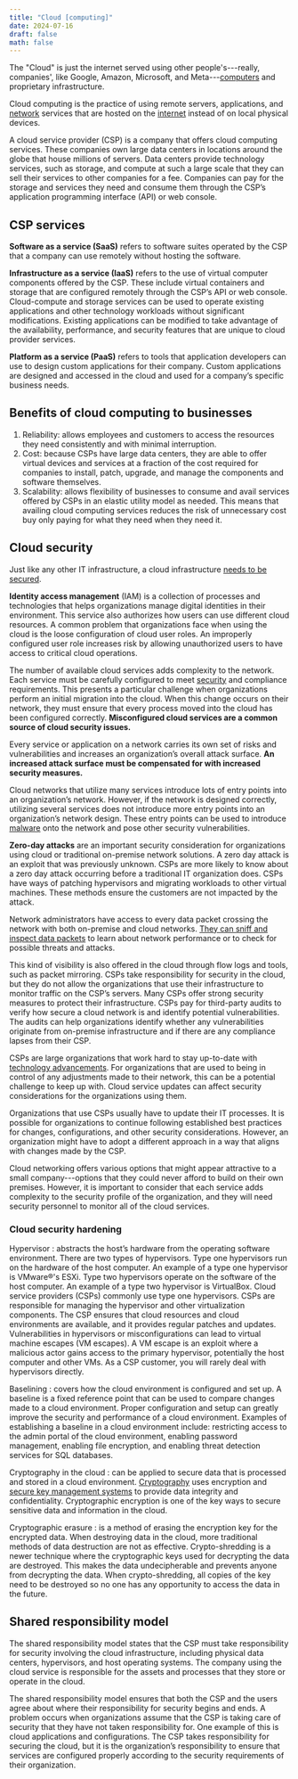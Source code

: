 ```yaml
---
title: "Cloud [computing]"
date: 2024-07-16
draft: false
math: false
---
```


The "Cloud" is just the internet served using other people's---really,
companies', like Google, Amazon, Microsoft,
and Meta---[computers](/computer) and
proprietary infrastructure.

Cloud computing is the practice of using remote servers, applications,
and [network](/network) services that are hosted on the
[internet](/internet) instead of on local physical devices.

A cloud service provider (CSP) is a company that offers cloud computing
services. These companies own large data centers in locations around the
globe that house millions of servers. Data centers provide technology
services, such as storage, and compute at such a large scale that they
can sell their services to other companies for a fee. Companies can pay
for the storage and services they need and consume them through the
CSP’s application programming interface (API) or web console.

## CSP services

**Software as a service (SaaS)** refers to software suites operated by
the CSP that a company can use remotely without hosting the software.

**Infrastructure as a service (IaaS)** refers to the use of virtual
computer components offered by the CSP. These include virtual containers
and storage that are configured remotely through the CSP’s API or web
console. Cloud-compute and storage services can be used to operate
existing applications and other technology workloads without significant
modifications. Existing applications can be modified to take advantage
of the availability, performance, and security features that are unique
to cloud provider services.

**Platform as a service (PaaS)** refers to tools that application
developers can use to design custom applications for their company.
Custom applications are designed and accessed in the cloud and used for
a company’s specific business needs.

## Benefits of cloud computing to businesses

1. Reliability: allows employees and customers to access the resources
   they need consistently and with minimal interruption.
2. Cost: because CSPs have large data centers, they are able to offer
   virtual devices and services at a fraction of the cost required for
   companies to install, patch, upgrade, and manage the components and
   software themselves.
3. Scalability: allows flexibility of businesses to consume and avail
   services offered by CSPs in an elastic utility model as needed. This
   means that availing cloud computing services reduces the risk of
   unnecessary cost buy only paying for what they need when they need
   it.

## Cloud security

Just like any other IT infrastructure, a cloud infrastructure
[needs to be secured](/network-security).

**Identity access management** (IAM) is a collection of processes and
technologies that helps organizations manage digital identities in their
environment. This service also authorizes how users can use different
cloud resources. A common problem that organizations face when using the
cloud is the loose configuration of cloud user roles. An improperly
configured user role increases risk by allowing unauthorized users to
have access to critical cloud operations.

The number of available cloud services adds complexity to the network.
Each service must be carefully configured to meet [security](/security)
and compliance requirements. This presents a particular challenge when
organizations perform an initial migration into the cloud. When this
change occurs on their network, they must ensure that every process
moved into the cloud has been configured correctly. **Misconfigured cloud
services are a common source of cloud security issues.**

Every service or application on a network carries its own set of risks
and vulnerabilities and increases an organization’s overall attack
surface. **An increased attack surface must be compensated for with
increased security measures.**

Cloud networks that utilize many services introduce lots of entry points
into an organization’s network. However, if the network is designed
correctly, utilizing several services does not introduce more entry
points into an organization’s network design. These entry points can be
used to introduce [malware](/malware) onto the network and pose other security
vulnerabilities.

**Zero-day attacks** are an important security consideration for
organizations using cloud or traditional on-premise network solutions. A
zero day attack is an exploit that was previously unknown. CSPs are more
likely to know about a zero day attack occurring before a traditional IT
organization does. CSPs have ways of patching hypervisors and migrating
workloads to other virtual machines. These methods ensure the customers
are not impacted by the attack.

Network administrators have access to every data packet crossing the
network with both on-premise and cloud networks.
[They can sniff and inspect data packets](/network-protocol-analyzer)
to learn about network performance or to check for
possible threats and attacks.

This kind of visibility is also offered in the cloud through flow logs
and tools, such as packet mirroring. CSPs take responsibility for
security in the cloud, but they do not allow the organizations that use
their infrastructure to monitor traffic on the CSP’s servers. Many CSPs
offer strong security measures to protect their infrastructure. CSPs pay
for third-party audits to verify how secure a cloud network is and
identify potential vulnerabilities. The audits can help organizations
identify whether any vulnerabilities originate from on-premise
infrastructure and if there are any compliance lapses from their CSP.

CSPs are large organizations that work hard to stay up-to-date with
[technology advancements](/technology). For organizations that are used
to being in control of any adjustments made to their network, this can
be a potential challenge to keep up with. Cloud service updates can
affect security considerations for the organizations using them.

Organizations that use CSPs usually have to update their IT processes.
It is possible for organizations to continue following established best
practices for changes, configurations, and other security
considerations. However, an organization might have to adopt a different
approach in a way that aligns with changes made by the CSP.

Cloud networking offers various options that might appear attractive to
a small company---options that they could never afford to build on their
own premises. However, it is important to consider that each service
adds complexity to the security profile of the organization, and they
will need security personnel to monitor all of the cloud services.

### Cloud security hardening

Hypervisor
: abstracts the host’s hardware from the operating software environment.
There are two types of hypervisors. Type one hypervisors run on the
hardware of the host computer. An example of a type one hypervisor is
VMware®'s ESXi. Type two hypervisors operate on the software of the host
computer. An example of a type two hypervisor is VirtualBox. Cloud
service providers (CSPs) commonly use type one hypervisors. CSPs are
responsible for managing the hypervisor and other virtualization
components. The CSP ensures that cloud resources and cloud environments
are available, and it provides regular patches and updates.
Vulnerabilities in hypervisors or misconfigurations can lead to virtual
machine escapes (VM escapes). A VM escape is an exploit where a
malicious actor gains access to the primary hypervisor, potentially the
host computer and other VMs. As a CSP customer, you will rarely deal
with hypervisors directly.

Baselining
: covers how the cloud environment is configured and set up. A baseline
is a fixed reference point that can be used to compare
changes made to a cloud environment. Proper configuration and setup can
greatly improve the security and performance of a cloud environment.
Examples of establishing a baseline in a cloud environment include:
restricting access to the admin portal of the cloud environment,
enabling password management, enabling file encryption, and enabling
threat detection services for SQL databases.

Cryptography in the cloud
: can be applied to secure data that is processed and stored in a cloud
environment. [Cryptography](/cryptography) uses encryption and
[secure key management systems](/key-distribution) to provide
data integrity and confidentiality. Cryptographic encryption is one of
the key ways to secure sensitive data and information in the cloud.

Cryptographic erasure
: is a method of erasing the encryption key for the encrypted data. When
destroying data in the cloud, more traditional methods of data
destruction are not as effective. Crypto-shredding is a newer technique
where the cryptographic keys used for decrypting the data are destroyed.
This makes the data undecipherable and prevents anyone from decrypting
the data. When crypto-shredding, all copies of the key need to be
destroyed so no one has any opportunity to access the data in the
future.

## Shared responsibility model

The shared responsibility model states that the
CSP must take responsibility for security involving the cloud
infrastructure, including physical data centers, hypervisors, and host
operating systems. The company using the cloud service is responsible
for the assets and processes that they store or operate in the cloud.

The shared responsibility model ensures that both the CSP and the users
agree about where their responsibility for security begins and ends. A
problem occurs when organizations assume that the CSP is taking care of
security that they have not taken responsibility for. One example of
this is cloud applications and configurations. The CSP takes
responsibility for securing the cloud, but it is the organization’s
responsibility to ensure that services are configured properly according
to the security requirements of their organization.
